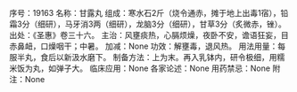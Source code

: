 序号：19163
名称：甘露丸
组成：寒水石2斤（烧令通赤，摊于地上出毒1宿），铅霜3分（细研），马牙消3两（细研），龙脑3分（细研），甘草3分（炙微赤，锉）。
出处：《圣惠》卷三十六。
主治：风壅痰热，心膈烦燥，夜卧不安，谵语狂妄，目赤鼻衄，口燥咽干；中暑。
加减：None
功效：解壅毒，退风热。
用法用量：每服半丸，食后以新汲水磨下。
制备方法：上为末。再入乳钵内，研令极细，用糯米饭为丸，如弹子大。
临床应用：None
各家论述：None
用药禁忌：None
附注：None
